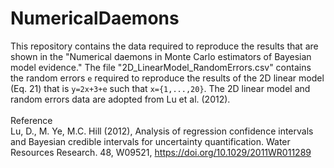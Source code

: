 # NumericalDaemons
This repository contains the data required to reproduce the results that are shown in the "Numerical daemons in Monte Carlo estimators of Bayesian model evidence." The file "2D_LinearModel_RandomErrors.csv" contains the random errors `e` required to reproduce the results of the 2D linear model (Eq. 21) that is `y=2x+3+e` such that `x={1,...,20}`. The 2D linear model and random errors data are adopted from Lu et al. (2012). <br>
<br>
Reference <br>
Lu, D., M. Ye, M.C. Hill (2012), Analysis of regression confidence intervals and Bayesian credible intervals for uncertainty quantification. Water Resources Research. 48, 
W09521, https://doi.org/10.1029/2011WR011289
